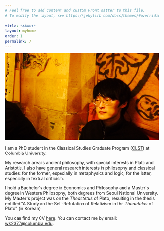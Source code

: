 ```yaml
---
# Feel free to add content and custom Front Matter to this file.
# To modify the layout, see https://jekyllrb.com/docs/themes/#overriding-theme-defaults

title: "About"
layout: myhome
order: 1
permalink: /
---
```

![Me](/20141117_123012000_iOS.png)

I am a PhD student in the Classical Studies Graduate Program ([CLST](https://classicalstudies.columbia.edu/)) at Columbia University.
<!-- My advisor is [Prof. Sung-Hoon Kang](https://humanities.snu.ac.kr/en/faculty?deptidx=13&md=view&profidx=157). -->

My research area is ancient philosophy, with special interests in Plato and Aristotle. I also have general research interests in philosophy and classical studies: for the former, especially in metaphysics and logic; for the latter, especially in textual criticism.

I hold a Bachelor's degree in Economics and Philosophy and a Master's degree in Western Philosophy, both degrees from Seoul National University. My Master's project was on the _Theaetetus_ of Plato, resulting in the thesis entitled "A Study on the Self-Refutation of Relativism in the _Theaetetus_ of Plato" (in Korean).
<!-- I am now working on the _Timeus_ of Plato. -->

You can find my CV [here](cv.pdf). You can contact me by email: <wk2377@columbia.edu>.

<!-- Ps. "\[A\]ubout" refers to *Voyage au bout de la nuit* by Louis-Ferdinand Céline, a quote from which opens the film *La Grande Bellezza* by Paolo Sorrentino:
>Voyager, c'est bien utile, ça fait travailler l'imagination. Tout le reste n'est que déception et fatigues. Notre voyage à nous est entièrement imaginaire. Voilà sa force. -->

<!-- (Photo by Donghui Lee) -->
